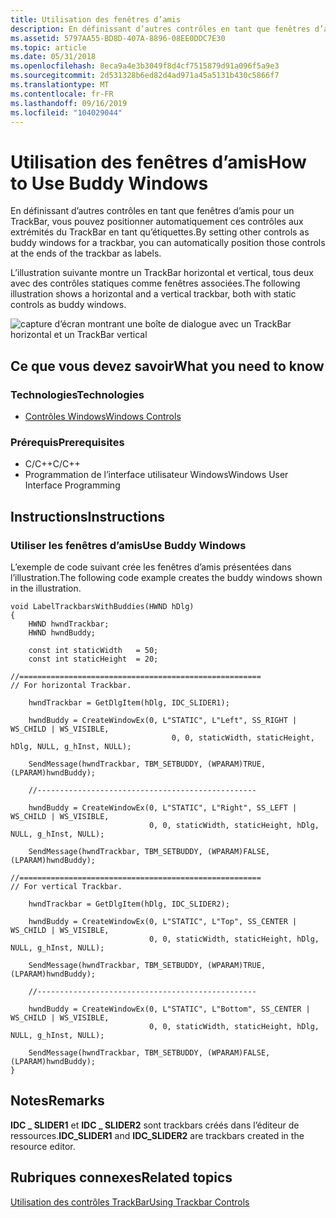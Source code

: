 ```yaml
---
title: Utilisation des fenêtres d’amis
description: En définissant d’autres contrôles en tant que fenêtres d’amis pour un TrackBar, vous pouvez positionner automatiquement ces contrôles aux extrémités du TrackBar en tant qu’étiquettes.
ms.assetid: 5797AA55-BD8D-407A-8896-08EE0DDC7E30
ms.topic: article
ms.date: 05/31/2018
ms.openlocfilehash: 8eca9a4e3b3049f8d4cf7515879d91a096f5a9e3
ms.sourcegitcommit: 2d531328b6ed82d4ad971a45a5131b430c5866f7
ms.translationtype: MT
ms.contentlocale: fr-FR
ms.lasthandoff: 09/16/2019
ms.locfileid: "104029044"
---
```

# <a name="how-to-use-buddy-windows"></a><span data-ttu-id="6a558-103">Utilisation des fenêtres d’amis</span><span class="sxs-lookup"><span data-stu-id="6a558-103">How to Use Buddy Windows</span></span>

<span data-ttu-id="6a558-104">En définissant d’autres contrôles en tant que fenêtres d’amis pour un TrackBar, vous pouvez positionner automatiquement ces contrôles aux extrémités du TrackBar en tant qu’étiquettes.</span><span class="sxs-lookup"><span data-stu-id="6a558-104">By setting other controls as buddy windows for a trackbar, you can automatically position those controls at the ends of the trackbar as labels.</span></span>

<span data-ttu-id="6a558-105">L’illustration suivante montre un TrackBar horizontal et vertical, tous deux avec des contrôles statiques comme fenêtres associées.</span><span class="sxs-lookup"><span data-stu-id="6a558-105">The following illustration shows a horizontal and a vertical trackbar, both with static controls as buddy windows.</span></span>

![capture d’écran montrant une boîte de dialogue avec un TrackBar horizontal et un TrackBar vertical](images/tkb-buddy.png)

## <a name="what-you-need-to-know"></a><span data-ttu-id="6a558-107">Ce que vous devez savoir</span><span class="sxs-lookup"><span data-stu-id="6a558-107">What you need to know</span></span>

### <a name="technologies"></a><span data-ttu-id="6a558-108">Technologies</span><span class="sxs-lookup"><span data-stu-id="6a558-108">Technologies</span></span>

-   [<span data-ttu-id="6a558-109">Contrôles Windows</span><span class="sxs-lookup"><span data-stu-id="6a558-109">Windows Controls</span></span>](window-controls.md)

### <a name="prerequisites"></a><span data-ttu-id="6a558-110">Prérequis</span><span class="sxs-lookup"><span data-stu-id="6a558-110">Prerequisites</span></span>

-   <span data-ttu-id="6a558-111">C/C++</span><span class="sxs-lookup"><span data-stu-id="6a558-111">C/C++</span></span>
-   <span data-ttu-id="6a558-112">Programmation de l’interface utilisateur Windows</span><span class="sxs-lookup"><span data-stu-id="6a558-112">Windows User Interface Programming</span></span>

## <a name="instructions"></a><span data-ttu-id="6a558-113">Instructions</span><span class="sxs-lookup"><span data-stu-id="6a558-113">Instructions</span></span>

### <a name="use-buddy-windows"></a><span data-ttu-id="6a558-114">Utiliser les fenêtres d’amis</span><span class="sxs-lookup"><span data-stu-id="6a558-114">Use Buddy Windows</span></span>

<span data-ttu-id="6a558-115">L’exemple de code suivant crée les fenêtres d’amis présentées dans l’illustration.</span><span class="sxs-lookup"><span data-stu-id="6a558-115">The following code example creates the buddy windows shown in the illustration.</span></span>


```
void LabelTrackbarsWithBuddies(HWND hDlg)
{
    HWND hwndTrackbar;
    HWND hwndBuddy;
    
    const int staticWidth   = 50;
    const int staticHeight  = 20;

//======================================================
// For horizontal Trackbar.

    hwndTrackbar = GetDlgItem(hDlg, IDC_SLIDER1);

    hwndBuddy = CreateWindowEx(0, L"STATIC", L"Left", SS_RIGHT | WS_CHILD | WS_VISIBLE, 
                                    0, 0, staticWidth, staticHeight, hDlg, NULL, g_hInst, NULL);
                                    
    SendMessage(hwndTrackbar, TBM_SETBUDDY, (WPARAM)TRUE, (LPARAM)hwndBuddy);
    
    //-------------------------------------------------

    hwndBuddy = CreateWindowEx(0, L"STATIC", L"Right", SS_LEFT | WS_CHILD | WS_VISIBLE, 
                               0, 0, staticWidth, staticHeight, hDlg, NULL, g_hInst, NULL);
                                
    SendMessage(hwndTrackbar, TBM_SETBUDDY, (WPARAM)FALSE, (LPARAM)hwndBuddy);
    
//======================================================    
// For vertical Trackbar.
    
    hwndTrackbar = GetDlgItem(hDlg, IDC_SLIDER2);

    hwndBuddy = CreateWindowEx(0, L"STATIC", L"Top", SS_CENTER | WS_CHILD | WS_VISIBLE, 
                               0, 0, staticWidth, staticHeight, hDlg, NULL, g_hInst, NULL);
                               
    SendMessage(hwndTrackbar, TBM_SETBUDDY, (WPARAM)TRUE, (LPARAM)hwndBuddy);

    //-------------------------------------------------

    hwndBuddy = CreateWindowEx(0, L"STATIC", L"Bottom", SS_CENTER | WS_CHILD | WS_VISIBLE, 
                               0, 0, staticWidth, staticHeight, hDlg, NULL, g_hInst, NULL);
                               
    SendMessage(hwndTrackbar, TBM_SETBUDDY, (WPARAM)FALSE, (LPARAM)hwndBuddy);
}
```



## <a name="remarks"></a><span data-ttu-id="6a558-116">Notes</span><span class="sxs-lookup"><span data-stu-id="6a558-116">Remarks</span></span>

<span data-ttu-id="6a558-117">**IDC \_ SLIDER1** et **IDC \_ SLIDER2** sont trackbars créés dans l’éditeur de ressources.</span><span class="sxs-lookup"><span data-stu-id="6a558-117">**IDC\_SLIDER1** and **IDC\_SLIDER2** are trackbars created in the resource editor.</span></span>

## <a name="related-topics"></a><span data-ttu-id="6a558-118">Rubriques connexes</span><span class="sxs-lookup"><span data-stu-id="6a558-118">Related topics</span></span>

<dl> <dt>

[<span data-ttu-id="6a558-119">Utilisation des contrôles TrackBar</span><span class="sxs-lookup"><span data-stu-id="6a558-119">Using Trackbar Controls</span></span>](using-trackbar-controls.md)
</dt> </dl>

 

 





